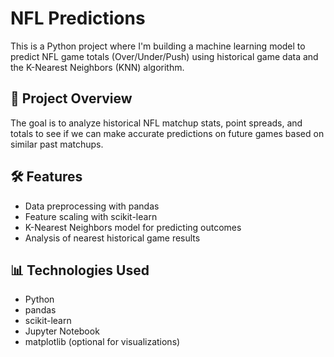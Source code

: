 # NFL Predictions

This is a Python project where I'm building a machine learning model to predict NFL game totals (Over/Under/Push) using historical game data and the K-Nearest Neighbors (KNN) algorithm.

## 📌 Project Overview

The goal is to analyze historical NFL matchup stats, point spreads, and totals to see if we can make accurate predictions on future games based on similar past matchups.

## 🛠️ Features

- Data preprocessing with pandas
- Feature scaling with scikit-learn
- K-Nearest Neighbors model for predicting outcomes
- Analysis of nearest historical game results

## 📊 Technologies Used

- Python
- pandas
- scikit-learn
- Jupyter Notebook
- matplotlib (optional for visualizations)
